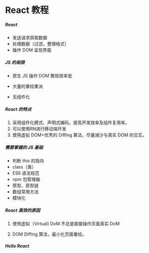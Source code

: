 # React 教程

##### React

- 发送请求获取数据
- 处理数据（过滤，整理格式）
- 操作 DOM 呈现界面

##### JS 的局限

- 原生 JS 操作 DOM 繁琐效率低

- 大量的重绘重派

- 无组件化

##### React 的特点

1. 采用组件化模式、声明式编码，提高开发效率及组件复用率。
2. 可以使用RN进行移动端开发
3. 使用虚拟 DOM+优秀的 Diffing 算法，尽量減少与真实 DOM 的交互。

##### 需要掌握的 JS 基础

- 判断 this 的指向
- class（类）
- ES6 语法规范
- npm 包管理器
- 原型、原型链
- 数组常用方法
- 模块化

##### React 高效的原因

1) 使用虚拟（Virtual) DoM 不总是直接操作页面真实 DoM 

2) DOM Diffing 算法，最小化页面重绘。

##### Hello React